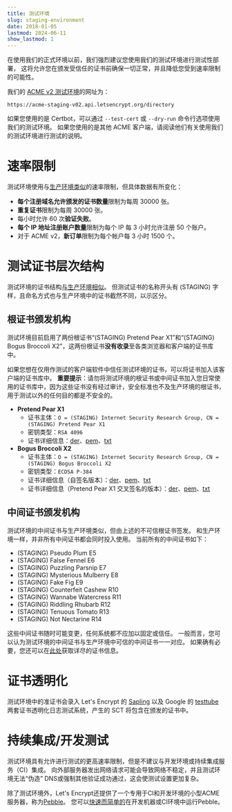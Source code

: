 ```yaml
---
title: 测试环境
slug: staging-environment
date: 2018-01-05
lastmod: 2024-06-11
show_lastmod: 1
---
```



在使用我们的正式环境以前，我们强烈建议您使用我们的测试环境进行测试性部署， 这将允许您在颁发受信任的证书前确保一切正常，并且降低您受到速率限制的可能性。

我们的 [ACME v2 测试环境](https://community.letsencrypt.org/t/staging-endpoint-for-acme-v2/49605)的网址为：

`https://acme-staging-v02.api.letsencrypt.org/directory`

如果您使用的是 Certbot，可以通过 `--test-cert` 或 `--dry-run` 命令行选项使用我们的测试环境。 如果您使用的是其他 ACME 客户端，请阅读他们有关使用我们的测试环境进行测试的说明。

# 速率限制

测试环境使用与[生产环境类似](/docs/rate-limits)的速率限制，但具体数据有所变化：

* **每个注册域名允许颁发的证书数量**限制为每周 30000 张。
* **重复证书**限制为每周 30000 张。
* 每小时允许 60 次**验证失败**。
* **每个 IP 地址注册账户数量**限制为每个 IP 每 3 小时允许注册 50 个账户。
* 对于 ACME v2，**新订单**限制为每个帐户每 3 小时 1500 个。

# 测试证书层次结构

测试环境的证书结构[与生产环境相似](/certificates)。 但测试证书的名称开头有 (STAGING) 字样，且命名方式也与生产环境中的证书截然不同，以示区分。

## 根证书颁发机构

测试环境目前启用了两份根证书“(STAGING) Pretend Pear X1”和“(STAGING) Bogus Broccoli X2”，这两份根证书**没有收录**至各类浏览器和客户端的证书库中。

如果您想在仅用作测试的客户端软件中信任测试环境的证书，可以将证书加入该客户端的证书库中。 **重要提示**：请勿将测试环境的根证书或中间证书加入您日常使用的证书库中，因为这些证书没有经过审计，安全标准也不及生产环境的根证书，用于测试以外的任何目的都是不安全的。

* **Pretend Pear X1**
  * 证书主体：`O = (STAGING) Internet Security Research Group, CN = (STAGING) Pretend Pear X1`
  * 密钥类型：`RSA 4096`
  * 证书详细信息：[der](/certs/staging/letsencrypt-stg-root-x1.der)、[pem](/certs/staging/letsencrypt-stg-root-x1.pem)、[txt](/certs/staging/letsencrypt-stg-root-x1.txt)
* **Bogus Broccoli X2**
  * 证书主体：`O = (STAGING) Internet Security Research Group, CN = (STAGING) Bogus Broccoli X2`
  * 密钥类型：`ECDSA P-384`
  * 证书详细信息（自签名版本）：[der](/certs/staging/letsencrypt-stg-root-x2.der)、[pem](/certs/staging/letsencrypt-stg-root-x2.pem)、[txt](/certs/staging/letsencrypt-stg-root-x2.txt)
  * 证书详细信息（Pretend Pear X1 交叉签名的版本）：[der](/certs/staging/letsencrypt-stg-root-x2-signed-by-x1.der)、[pem](/certs/staging/letsencrypt-stg-root-x2-signed-by-x1.pem)、[txt](/certs/staging/letsencrypt-stg-root-x2-signed-by-x1.txt)

## 中间证书颁发机构

测试环境的中间证书与生产环境类似，但由上述的不可信根证书签发。 和生产环境一样，并非所有中间证书都会同时投入使用。 当前所有的中间证书如下：

* (STAGING) Pseudo Plum E5
* (STAGING) False Fennel E6
* (STAGING) Puzzling Parsnip E7
* (STAGING) Mysterious Mulberry E8
* (STAGING) Fake Fig E9
* (STAGING) Counterfeit Cashew R10
* (STAGING) Wannabe Watercress R11
* (STAGING) Riddling Rhubarb R12
* (STAGING) Tenuous Tomato R13
* (STAGING) Not Nectarine R14

这些中间证书随时可能变更，任何系统都不应加以固定或信任。 一般而言，您可以认为测试环境的中间证书与生产环境中可信的中间证书一一对应。 如果确有必要，您还可以在[此处](https://github.com/letsencrypt/website/blob/main/static/certs/staging)获取详尽的证书信息。

# 证书透明化

测试环境中的准证书会录入 Let's Encrypt 的 [Sapling](/docs/ct-logs) 以及 Google 的 [testtube](http://www.certificate-transparency.org/known-logs#TOC-Test-Logs) 两套证书透明化日志测试系统，产生的 SCT 将包含在颁发的证书中。

# 持续集成/开发测试

测试环境具有允许进行测试的更高速率限制，但是不建议与开发环境或持续集成服务（CI）集成。  向外部服务器发出网络请求可能会导致网络不稳定，并且测试环境无法“伪造” DNS或强制其他验证成功通过，这会使测试设置更加复杂。

除了测试环境外，Let's Encrypt还提供了一个专用于CI和开发环境的小型ACME服务器，称为[Pebble](https://github.com/letsencrypt/pebble)。  您可以[快速而简单的](https://github.com/letsencrypt/pebble#docker)在开发机器或CI环境中运行Pebble。
